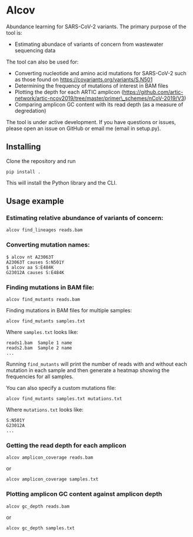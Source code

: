 # Alcov

Abundance learning for SARS-CoV-2 variants. The primary purpose of the tool is:

* Estimating abundace of variants of concern from wastewater sequencing data

The tool can also be used for:

* Converting nucleotide and amino acid mutations for SARS-CoV-2 such as those found on https://covariants.org/variants/S.N501
* Determining the frequency of mutations of interest in BAM files
* Plotting the depth for each ARTIC amplicon (https://github.com/artic-network/artic-ncov2019/tree/master/primer\_schemes/nCoV-2019/V3)
* Comparing amplicon GC content with its read depth (as a measure of degredation)

The tool is under active development. If you have questions or issues, please open an issue on GitHub or email me (email in setup.py).

## Installing

Clone the repository and run

`pip install .`

This will install the Python library and the CLI.

## Usage example

### Estimating relative abundance of variants of concern:

```
alcov find_lineages reads.bam
```

### Converting mutation names:

```
$ alcov nt A23063T
A23063T causes S:N501Y
$ alcov aa S:E484K
G23012A causes S:E484K
```

### Finding mutations in BAM file:

```
alcov find_mutants reads.bam
```

Finding mutations in BAM files for multiple samples:

```
alcov find_mutants samples.txt
```

Where `samples.txt` looks like:

```
reads1.bam	Sample 1 name
reads2.bam	Sample 2 name
...
```

Running `find_mutants` will print the number of reads with and without each mutation in each sample and then generate a heatmap showing the frequencies for all samples.

You can also specify a custom mutations file:

```
alcov find_mutants samples.txt mutations.txt
```

Where `mutations.txt` looks like:

```
S:N501Y
G23012A
...
```

### Getting the read depth for each amplicon

```
alcov amplicon_coverage reads.bam
```

or

```
alcov amplicon_coverage samples.txt
```

### Plotting amplicon GC content against amplicon depth

```
alcov gc_depth reads.bam
```

or

```
alcov gc_depth samples.txt
```

